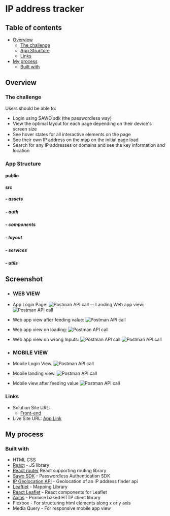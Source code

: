 # IP address tracker

## Table of contents

- [Overview](#overview)
  - [The challenge](#the-challenge)
  - [App Structure](#folder-structure)
  - [Links](#links)
- [My process](#my-process)
  - [Built with](#built-with)

## Overview

### The challenge

Users should be able to:

- Login using SAWO sdk (the passwordless way)
- View the optimal layout for each page depending on their device's screen size
- See hover states for all interactive elements on the page
- See their own IP address on the map on the initial page load
- Search for any IP addresses or domains and see the key information and location

### App Structure

#### public
#### src
  ##### - assets
  ##### - auth
  ##### - components
  ##### - layout
  ##### - services
  ##### - utils

## Screenshot

- ### **WEB VIEW**
- App Login Page:
  ![Postman API call](./Screenshots/loginpage.png)
-- Landing Web app view:
  ![Postman API call](./Screenshots/landing-app-page.png)
- Web app view after feeding value:
  ![Postman API call](./Screenshots/app.png)
- Web app view on loading:
  ![Postman API call](./Screenshots/loading.png)
- Web app view on wrong Inputs:
  ![Postman API call](./Screenshots/snackbarmessage.png)
  ![Postman API call](./Screenshots/snackbarmessage2.png)

- ### **MOBILE VIEW**

- Mobile Login View.
  ![Postman API call](./Screenshots/mobile-login.png)
- Mobile landing view.
  ![Postman API call](./Screenshots/mobile-app.png)
- Mobile view after feeding value 
  ![Postman API call](./screenshots/mobile-value.png)


### Links

- Solution Site URL:
  - [Front-end](https://github.com/Pinakee15/ip-address-tracker-app)
- Live Site URL: [App Link](https://ip-address-tracker-pinakee.herokuapp.com)

## My process

### Built with
- HTML CSS
- [React](https://reactjs.org/) - JS library
- [React router](https://reactrouter.com/) React supporting routing library
- [Sawo SDK](https://sawolabs.com/) - Passwordless Authentication SDK
- [IP Geolocation API](https://geo.ipify.org/) - Geolocation of an IP address finder api
- [Leaftlet](https://leafletjs.com/) - Mapping Library
- [React Leaflet](https://react-leaflet.js.org/) - React components for Leaflet
- [Axios](https://axios-http.com/) - Promise based HTTP client library
- Flexbox - For structuring html elements along x or y axis
- Media Query - For responsive mobile app view
